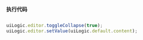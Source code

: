 <p class="panel-title"><b>执行代码</b></p>

```javascript

uiLogic.editor.toggleCollapse(true);
uiLogic.editor.setValue(uiLogic.default.content);
```
